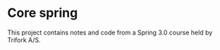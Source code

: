 Core spring
===========

This project contains notes and code from a Spring 3.0 course held by Trifork A/S. 
